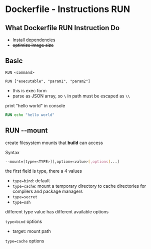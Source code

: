 # Dockerfile - Instructions RUN

## What Dockerfile RUN Instruction Do

- Install dependencies
- ~~optimize image size~~

## Basic

`RUN <command>`

`RUN ["executable", "param1", "param2"]`

- this is exec form
- parse as JSON array, so `\` in path must be escaped as `\\`

print "hello world" in console

```dockerfile
RUN echo "hello world"
```

## RUN --mount

create filesystem mounts that **build** can access

Syntax

```sh
--mount=[type=<TYPE>][,option=<value>[,options]...]
```

the first field is type, there a 4 values

- `type=bind`: default
- `type=cache`: mount a temporary directory to cache directories for compilers and package managers
- `type=secret`
- `type=ssh`

different type value has different available options

`type=bind` options

- target: mount path 

`type=cache` options



